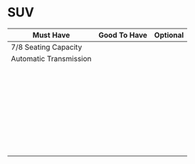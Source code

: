 # SUV

| Must Have | Good To Have | Optional |
| --- | --- | --- |
| 7/8 Seating Capacity  |  |   |
|Automatic Transmission  |  |   |
|  |  |   |
|  |  |   |
|  |  |   |
|  |  |   |
|  |  |   |
|  |  |   |
|  |  |   |
|  |  |   |
|  |  |   |
|  |  |   |
|  |  |   |
|  |  |   |
|  |  |   |
|  |  |   |
|  |  |   |
|  |  |   |
|  |  |   |
|  |  |   |
|  |  |   |
|  |  |   |
|  |  |   |
|  |  |   |
|  |  |   |
|  |  |   |
|  |  |   |
|  |  |   |
|  |  |   |
|  |  |   |
|  |  |   |
|  |  |   |
|  |  |   |
|  |  |   |
|  |  |   |
|  |  |   |


